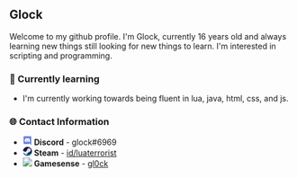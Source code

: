 ## Glock
Welcome to my github profile. I'm Glock, currently 16 years old and always learning new things still looking for new things to learn. I'm interested in scripting and programming.

### 🧠 Currently learning
* I'm currently working towards being fluent in lua, java, html, css, and js.

### 🌐 Contact Information
* ![](smalldiscord.png) **Discord** - glock#6969
* ![](smallsteam.png) **Steam** - [id/luaterrorist](https://steamcommunity.com/id/luaterrorist)
* ![](smallgamesense.ico) **Gamesense** - [gl0ck](https://gamesense.pub/forums/profile.php?id=7770)
